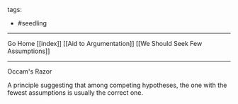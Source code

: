tags:
- #seedling 
---

Go Home [[index]]
[[Aid to Argumentation]]
[[We Should Seek Few Assumptions]]

___

Occam's Razor

A principle suggesting that among competing hypotheses, the one with the fewest assumptions is usually the correct one.